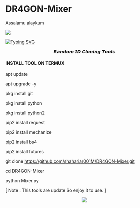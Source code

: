 # DR4GON-Mixer
Assalamu alaykum

<img src ="https://e.top4top.io/p_2643epl9g0.gif">

[![Typing SVG](https://readme-typing-svg.demolab.com?font=Fira+Code&pause=1000&color=611FF7&width=435&lines=Assalamu+Alaykum%F0%9F%8C%BA;DR4G0N+Mixer+Random+Cloning+Tool+ðŸ’€%F0%9F%92%9A;Follow+My+GitHub+and+Facebook+Profile%F0%9F%A5%B0;Thank+You+Everyone%E2%9D%A4%EF%B8%8F)](https://git.io/typing-svg)

<p align="center">
      𝙍𝙖𝙣𝙙𝙤𝙢 𝙄𝘿 𝘾𝙡𝙤𝙣𝙞𝙣𝙜 𝙏𝙤𝙤𝙡𝙨

</p>
  
#### INSTALL TOOL ON TERMUX

apt update

apt upgrade -y

pkg install git

pkg install python

pkg install python2

pip2 install request

pip2 install mechanize

pip2 install bs4

pip2 install futures

git clone https://github.com/shahariar001M/DR4GON-Mixer.git

cd DR4GON-Mixer

python Mixer.py

[ Note : This tools are update So enjoy it to use. ]

<p align="center"><img src="https://b.top4top.io/p_2648658ag0.jpg">
